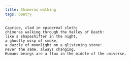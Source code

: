 ```yaml
---
title: Chimeras walking
tags: poetry
---
```


    Caprice, clad in epidermal cloth;
    chimeras walking through the Valley of Death:
    like a shapeshifter in the night,
    a ghostly wisp of smoke,
    a dazzle of moonlight on a glistening stone:
    never the same, always changing.
    Humans beings are a flux in the middle of the universe.


